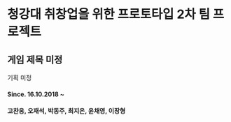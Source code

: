 # 청강대 취창업을 위한 프로토타입 2차 팀 프로젝트
## 게임 제목 미정

기획 미정

#### Since. 16.10.2018 ~
#### 고찬웅, 오재석, 박동주, 최지은, 윤채영, 이장형